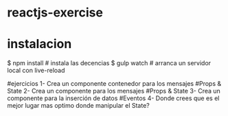 # reactjs-exercise

# instalacion
$ npm install                             # instala las decencias
$ gulp watch                              # arranca un servidor local con live-reload

#ejercicios
1- Crea un componente contenedor para los mensajes                          #Props & State
2- Crea un componente para los mensajes                                     #Props & State
3- Crea un componente para la inserción de datos                            #Eventos
4- Donde crees que es el mejor lugar mas optimo donde manipular el State?
